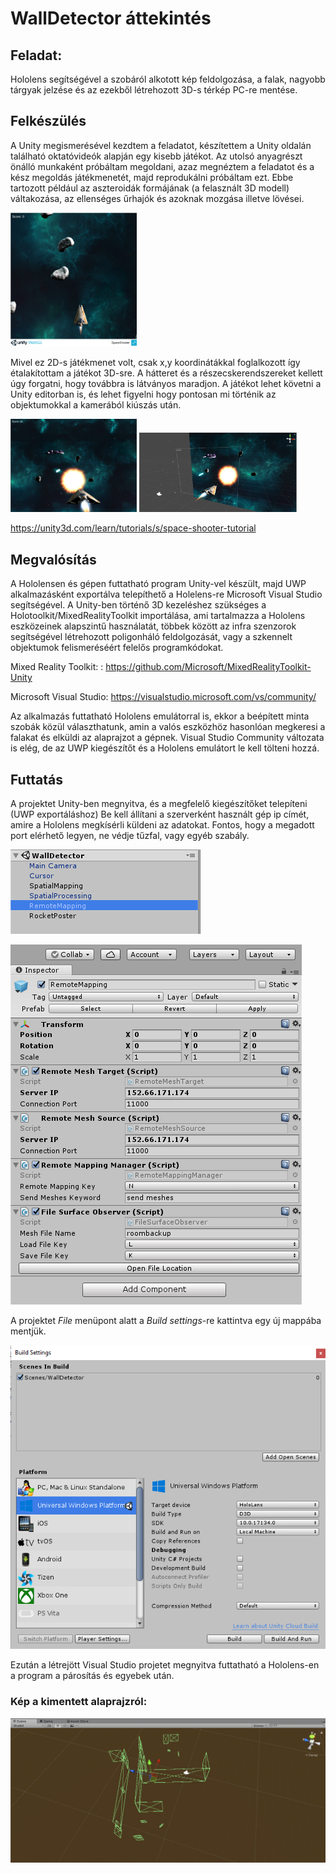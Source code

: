 # WallDetector áttekintés

## Feladat:

Hololens segítségével a szobáról alkotott kép feldolgozása, a falak, nagyobb tárgyak jelzése és az ezekből létrehozott 3D-s térkép PC-re mentése.

## Felkészülés

A Unity megismerésével kezdtem a feladatot, készítettem a Unity oldalán található oktatóvideók alapján egy kisebb játékot.
Az utolsó anyagrészt önálló munkaként próbáltam megoldani, azaz megnéztem a feladatot és a kész megoldás játékmenetét, majd reprodukálni próbáltam ezt. Ebbe tartozott például az aszteroidák formájának (a felasznált 3D modell) váltakozása, az ellenséges űrhajók és azoknak mozgása illetve lövései.

<img src="https://github.com/barabali/holoroom/blob/master/images/shooter2d.PNG" width="40%">

Mivel ez 2D-s játékmenet volt, csak x,y koordinátákkal foglalkozott így étalakítottam a játékot 3D-sre. A hátteret és a részecskerendszereket kellett úgy forgatni, hogy továbbra is látványos maradjon. A játékot lehet követni a Unity editorban is, és lehet figyelni hogy pontosan mi történik az objektumokkal a kamerából kiúszás után.

<img src="https://github.com/barabali/holoroom/blob/master/images/shooter3d.PNG" width="40%"> <img src="https://github.com/barabali/holoroom/blob/master/images/shootereditor.PNG" width="50%">

https://unity3d.com/learn/tutorials/s/space-shooter-tutorial

## Megvalósítás

A Hololensen és gépen futtatható program Unity-vel készült, majd UWP alkalmazásként exportálva telepíthető a Holelens-re Microsoft Visual Studio segítségével.
A Unity-ben történő 3D kezeléshez szükséges a Holotoolkit/MixedRealityToolkit importálása, ami tartalmazza a Hololens eszközeinek alapszintű használatát, többek között az infra szenzorok segítségével létrehozott poligonháló feldolgozását, vagy a szkennelt objektumok felismeréséért felelős programkódokat.

Mixed Reality Toolkit: : https://github.com/Microsoft/MixedRealityToolkit-Unity

Microsoft Visual Studio: https://visualstudio.microsoft.com/vs/community/

Az alkalmazás futtatható Hololens emulátorral is, ekkor a beépített minta szobák közül választhatunk, amin a valós eszközhöz hasonlóan megkeresi a falakat és elküldi az alaprajzot a gépnek.
Visual Studio Community változata is elég, de az UWP kiegészítőt és a Hololens emulátort le kell tölteni hozzá.

## Futtatás

A projektet Unity-ben megnyitva, és a megfelelő kiegészítőket telepíteni (UWP exportáláshoz)
Be kell állítani a szerverként használt gép ip címét, amire a Hololens megkísérli küldeni az adatokat. Fontos, hogy a megadott port elérhető legyen, ne védje tűzfal, vagy egyéb szabály.

![Image of scene](https://github.com/barabali/holoroom/blob/master/images/selectfile.PNG)

![Image of_server](https://github.com/barabali/holoroom/blob/master/images/setip.PNG)

A projektet *File* menüpont alatt a *Build settings*-re kattintva egy új mappába mentjük.

![Image of layout](https://github.com/barabali/holoroom/blob/master/images/buildsettings.PNG)

Ezután a létrejött Visual Studio projetet megnyitva futtatható a Hololens-en a program a párosítás és egyebek után.

### Kép a kimentett alaprajzról:
![Image of layout](https://github.com/barabali/holoroom/blob/master/images/export.PNG)
